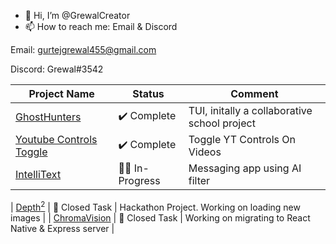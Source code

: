 - 👋 Hi, I’m @GrewalCreator
- 📫 How to reach me: Email & Discord

Email: gurtejgrewal455@gmail.com

Discord: Grewal#3542


| Project Name | Status  | Comment  |
| ------------ | ------- | -------- |
| [GhostHunters](https://github.com/GrewalCreator/GhostHunters) | ✔️ Complete | TUI, initally a collaborative school project |
| [Youtube Controls Toggle](https://github.com/GrewalCreator/Youtube_Controls_Extension) | ✔️ Complete | Toggle YT Controls On Videos |
| [IntelliText](https://github.com/GrewalCreator/IntelliText) | 👷‍♂️ In-Progress | Messaging app using AI filter |

| [Depth<sup>2</sup>](https://github.com/GrewalCreator/DepthSquared) | 🚧 Closed Task | Hackathon Project. Working on loading new images |
| [ChromaVision](https://github.com/GrewalCreator/ChromaVision) | 🚧 Closed Task | Working on migrating to React Native & Express server |



